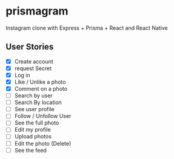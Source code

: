 # prismagram

Instagram clone with Express + Prisma + React and React Native

## User Stories

-   [x] Create account
-   [x] request Secret
-   [x] Log in
-   [x] Like / Unlike a photo
-   [x] Comment on a photo
-   [ ] Search by user
-   [ ] Search By location
-   [ ] See user profile
-   [ ] Follow / Unfollow User
-   [ ] See the full photo
-   [ ] Edit my profile
-   [ ] Upload photos
-   [ ] Edit the photo (Delete)
-   [ ] See the feed
